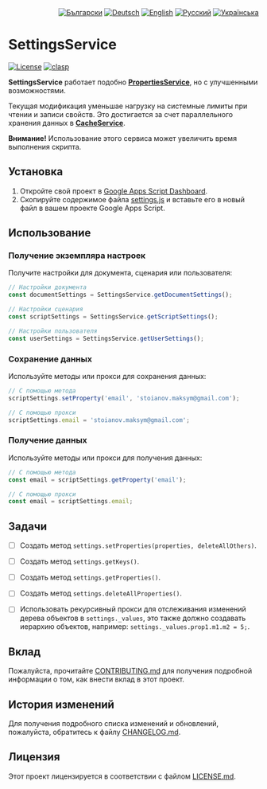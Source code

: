 <div id="locales" align="right">
  <a href="../bg/README.md"><img src="https://img.shields.io/badge/BG-grey?style=flat" alt="Български"></a>
  <a href="../de/README.md"><img src="https://img.shields.io/badge/DE-grey?style=flat" alt="Deutsch"></a>
  <a href="../en/README.md"><img src="https://img.shields.io/badge/EN-grey?style=flat" alt="English"></a>
  <a href="../ru/README.md"><img src="https://img.shields.io/badge/RU-blue?style=flat" alt="Русский"></a>
  <a href="../uk/README.md"><img src="https://img.shields.io/badge/UK-grey?style=flat" alt="Українська"></a>
</div>


# SettingsService

<div id="badges" align="left">
  <a href="LICENSE.md"><img src="https://img.shields.io/github/license/MaksymStoianov/SettingsService" alt="License"></a>
  <a href="https://github.com/google/clasp"><img src="https://img.shields.io/badge/built%20with-clasp-4285f4.svg" alt="clasp"></a>
</div>

**SettingsService** работает подобно [**PropertiesService**](https://developers.google.com/apps-script/reference/properties), но с улучшенными возможностями.

Текущая модификация уменьшае нагрузку на системные лимиты при чтении и записи свойств.
Это достигается за счет параллельного хранения данных в [**CacheService**](https://developers.google.com/apps-script/reference/cache).

__Внимание!__ Использование этого сервиса может увеличить время выполнения скрипта.


## Установка

1. Откройте свой проект в [Google Apps Script Dashboard](https://script.google.com/).
2. Скопируйте содержимое файла [settings.js](../../src/settings.js) и вставьте его в новый файл в вашем проекте Google Apps Script.


## Использование

### Получение экземпляра настроек

Получите настройки для документа, сценария или пользователя:

```javascript
// Настройки документа
const documentSettings = SettingsService.getDocumentSettings();

// Настройки сценария
const scriptSettings = SettingsService.getScriptSettings();

// Настройки пользователя
const userSettings = SettingsService.getUserSettings();
```

### Сохранение данных

Используйте методы или прокси для сохранения данных:

```javascript
// С помощью метода
scriptSettings.setProperty('email', 'stoianov.maksym@gmail.com');

// С помощью прокси
scriptSettings.email = 'stoianov.maksym@gmail.com';
```

### Получение данных

Используйте методы или прокси для получения данных:

```javascript
// С помощью метода
const email = scriptSettings.getProperty('email');

// С помощью прокси
const email = scriptSettings.email;
```


## Задачи

- [ ] Создать метод `settings.setProperties(properties, deleteAllOthers)`.
- [ ] Создать метод `settings.getKeys()`.
- [ ] Создать метод `settings.getProperties()`.
- [ ] Создать метод `settings.deleteAllProperties()`.
- [ ] Использовать рекурсивный прокси для отслеживания изменений дерева объектов в `settings._values`, это также должно создавать иерархию объектов, например: `settings._values.prop1.m1.m2 = 5;`.


## Вклад

Пожалуйста, прочитайте [CONTRIBUTING.md](CONTRIBUTING.md) для получения подробной информации о том, как внести вклад в этот проект.


## История изменений

Для получения подробного списка изменений и обновлений, пожалуйста, обратитесь к файлу [CHANGELOG.md](CHANGELOG.md).


## Лицензия

Этот проект лицензируется в соответствии с файлом [LICENSE.md](LICENSE.md).